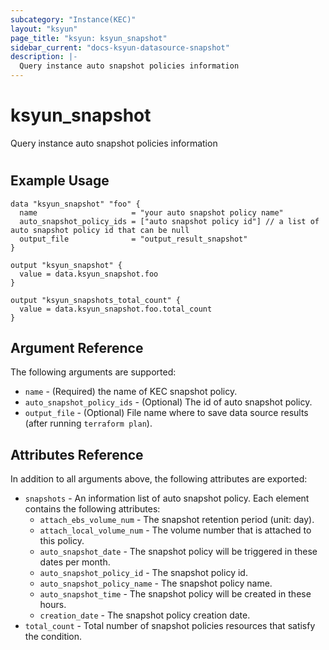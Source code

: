 ```yaml
---
subcategory: "Instance(KEC)"
layout: "ksyun"
page_title: "ksyun: ksyun_snapshot"
sidebar_current: "docs-ksyun-datasource-snapshot"
description: |-
  Query instance auto snapshot policies information
---
```


# ksyun_snapshot

Query instance auto snapshot policies information

#

## Example Usage

```hcl
data "ksyun_snapshot" "foo" {
  name                     = "your auto snapshot policy name"
  auto_snapshot_policy_ids = ["auto snapshot policy id"] // a list of auto snapshot policy id that can be null
  output_file              = "output_result_snapshot"
}

output "ksyun_snapshot" {
  value = data.ksyun_snapshot.foo
}

output "ksyun_snapshots_total_count" {
  value = data.ksyun_snapshot.foo.total_count
}
```

## Argument Reference

The following arguments are supported:

* `name` - (Required) the name of KEC snapshot policy.
* `auto_snapshot_policy_ids` - (Optional) The id of auto snapshot policy.
* `output_file` - (Optional) File name where to save data source results (after running `terraform plan`).

## Attributes Reference

In addition to all arguments above, the following attributes are exported:

* `snapshots` - An information list of auto snapshot policy. Each element contains the following attributes:
  * `attach_ebs_volume_num` - The snapshot retention period (unit: day).
  * `attach_local_volume_num` - The volume number that is attached to this policy.
  * `auto_snapshot_date` - The snapshot policy will be triggered in these dates per month.
  * `auto_snapshot_policy_id` - The snapshot policy id.
  * `auto_snapshot_policy_name` - The snapshot policy name.
  * `auto_snapshot_time` - The snapshot policy will be created in these hours.
  * `creation_date` - The snapshot policy creation date.
* `total_count` - Total number of snapshot policies resources that satisfy the condition.


